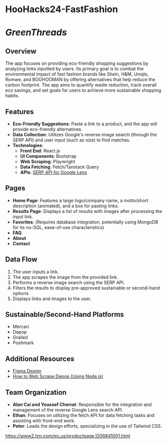 # HooHacks24-FastFashion
# *GreenThreads*

## Overview
The app focuses on providing eco-friendly shopping suggestions by analyzing links inputted by users. Its primary goal is to combat the environmental impact of fast fashion brands like Shein, H&M, Uniqlo, Romwe, and BOOHOOMAN by offering alternatives that help reduce the carbon footprint. The app aims to quantify waste reduction, track overall eco savings, and set goals for users to achieve more sustainable shopping habits.

## Features

- **Eco-Friendly Suggestions**: Paste a link to a product, and the app will provide eco-friendly alternatives.
- **Data Collection**: Utilizes Google's reverse image search (through the SERP API) and user input (such as size) to find matches.
- **Technologies**:
  - **Front End**: React.js
  - **UI Components**: Bootstrap
  - **Web Scraping**: Playwright
  - **Data Fetching**: Fetch/Tanstack Query
  - **APIs**: [SERP API for Google Lens](https://serpapi.com/google-lens-api)

## Pages

- **Home Page**: Features a large logo/company name, a motto/short description (animated), and a box for pasting links.
- **Results Page**: Displays a list of results with images after processing the input link.
- **Favorites**: (Requires database integration, potentially using MongoDB for its no-SQL, ease-of-use characteristics)
- **FAQ**
- **About**
- **Contact**

## Data Flow

1. The user inputs a link.
2. The app scrapes the image from the provided link.
3. Performs a reverse image search using the SERP API.
4. Filters the results to display pre-approved sustainable or second-hand options.
5. Displays links and images to the user.

## Sustainable/Second-Hand Platforms

- Mercari
- Depop
- Grailed
- Poshmark

## Additional Resources

- [Figma Design](https://www.figma.com/file/qDeK9jArdRpxnJMwikZvnb/HooHacks?type=whiteboard&node-id=0%3A1&t=M0atigq7r6GQN2cJ-1)
- [How to Web Scrape Depop (Using Node.js)](https://www.youtube.com/watch?v=DIzu0iSQHtE)

## Team Organization

- **Alan Cai and Youssef Cherrat**: Responsible for the integration and management of the reverse Google Lens search API.
- **Ethan**: Focuses on utilizing the fetch API for data fetching tasks and assisting with front-end work.
- **Peter**: Leads the design efforts, specializing in the use of Tailwind CSS.


https://www2.hm.com/en_us/productpage.1206841001.html
